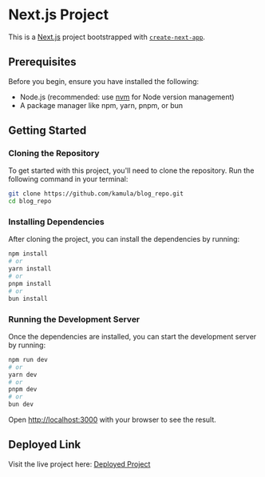# Next.js Project

This is a [Next.js](https://nextjs.org/) project bootstrapped with [`create-next-app`](https://github.com/vercel/next.js/tree/canary/packages/create-next-app).

## Prerequisites

Before you begin, ensure you have installed the following:
- Node.js (recommended: use [nvm](https://github.com/nvm-sh/nvm) for Node version management)
- A package manager like npm, yarn, pnpm, or bun

## Getting Started

### Cloning the Repository

To get started with this project, you'll need to clone the repository. Run the following command in your terminal:

```bash
git clone https://github.com/kamula/blog_repo.git
cd blog_repo
```

### Installing Dependencies

After cloning the project, you can install the dependencies by running:

```bash
npm install
# or
yarn install
# or
pnpm install
# or
bun install
```

### Running the Development Server

Once the dependencies are installed, you can start the development server by running:

```bash
npm run dev
# or
yarn dev
# or
pnpm dev
# or
bun dev
```

Open [http://localhost:3000](http://localhost:3000) with your browser to see the result.


## Deployed Link

Visit the live project here: [Deployed Project](https://blog-seven-lovat-95.vercel.app/)
```
